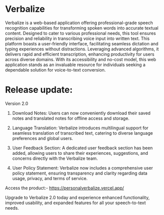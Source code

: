 # Verbalize

Verbalize is a web-based application offering professional-grade speech recognition capabilities for transforming spoken words into accurate textual content. Designed to cater to various professional needs, this tool ensures precision and reliability in transcribing voice input into written text. This platform boasts a user-friendly interface, facilitating seamless dictation and typing experiences without distractions. Leveraging advanced algorithms, it delivers rapid and efficient transcription, enhancing productivity for users across diverse domains. With its accessibility and no-cost model, this web application stands as an invaluable resource for individuals seeking a dependable solution for voice-to-text conversion.

# Release update: 

Version 2.0

1. Download Notes: Users can now conveniently download their saved notes and translated notes for offline access and storage.

2. Language Translation: Verbalize introduces multilingual support for seamless translation of transcribed text, catering to diverse language preferences and global users.

3. User Feedback Section: A dedicated user feedback section has been added, allowing users to share their experiences, suggestions, and concerns directly with the Verbalize team.

4. User Policy Statement: Verbalize now includes a comprehensive user policy statement, ensuring transparency and clarity regarding data usage, privacy, and terms of service.

Access the product:- https://personalverbalize.vercel.app/

Upgrade to Verbalize 2.0 today and experience enhanced functionality, improved usability, and expanded features for all your speech-to-text needs.

